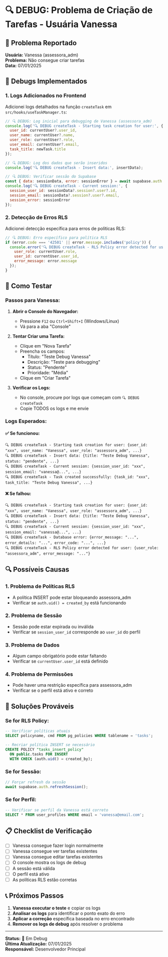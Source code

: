 # 🔍 DEBUG: Problema de Criação de Tarefas - Usuária Vanessa

## 🚨 Problema Reportado
**Usuária:** Vanessa (assessora_adm)  
**Problema:** Não consegue criar tarefas  
**Data:** 07/01/2025  

## 🔧 Debugs Implementados

### 1. Logs Adicionados no Frontend
Adicionei logs detalhados na função `createTask` em `src/hooks/useTaskManager.ts`:

```javascript
// 🔍 DEBUG: Log inicial para debugging de Vanessa (assessora_adm)
console.log('🔍 DEBUG createTask - Starting task creation for user:', {
  user_id: currentUser?.user_id,
  user_name: currentUser?.name,
  user_role: currentUser?.role,
  user_email: currentUser?.email,
  task_title: newTask.title
});

// 🔍 DEBUG: Log dos dados que serão inseridos
console.log('🔍 DEBUG createTask - Insert data:', insertData);

// 🔍 DEBUG: Verificar sessão do Supabase
const { data: sessionData, error: sessionError } = await supabase.auth.getSession();
console.log('🔍 DEBUG createTask - Current session:', {
  session_user_id: sessionData?.session?.user?.id,
  session_email: sessionData?.session?.user?.email,
  session_error: sessionError
});
```

### 2. Detecção de Erros RLS
Adicionei detecção específica para erros de políticas RLS:

```javascript
// 🔍 DEBUG: Erro específico para política RLS
if (error.code === '42501' || error.message.includes('policy')) {
  console.error('🔍 DEBUG createTask - RLS Policy error detected for user:', {
    user_role: currentUser.role,
    user_id: currentUser.user_id,
    error_message: error.message
  });
}
```

## 🧪 Como Testar

### Passos para Vanessa:

1. **Abrir o Console do Navegador:**
   - Pressione `F12` ou `Ctrl+Shift+I` (Windows/Linux)
   - Vá para a aba "Console"

2. **Tentar Criar uma Tarefa:**
   - Clique em "Nova Tarefa"
   - Preencha os campos:
     - Título: "Teste Debug Vanessa"
     - Descrição: "Teste para debugging"
     - Status: "Pendente"
     - Prioridade: "Média"
   - Clique em "Criar Tarefa"

3. **Verificar os Logs:**
   - No console, procure por logs que começam com `🔍 DEBUG createTask`
   - Copie TODOS os logs e me envie

### Logs Esperados:

#### ✅ Se funcionou:
```
🔍 DEBUG createTask - Starting task creation for user: {user_id: "xxx", user_name: "Vanessa", user_role: "assessora_adm", ...}
🔍 DEBUG createTask - Insert data: {title: "Teste Debug Vanessa", status: "pendente", ...}
🔍 DEBUG createTask - Current session: {session_user_id: "xxx", session_email: "vanessa@...", ...}
🔍 DEBUG createTask - Task created successfully: {task_id: "xxx", task_title: "Teste Debug Vanessa", ...}
```

#### ❌ Se falhou:
```
🔍 DEBUG createTask - Starting task creation for user: {user_id: "xxx", user_name: "Vanessa", user_role: "assessora_adm", ...}
🔍 DEBUG createTask - Insert data: {title: "Teste Debug Vanessa", status: "pendente", ...}
🔍 DEBUG createTask - Current session: {session_user_id: "xxx", session_email: "vanessa@...", ...}
🔍 DEBUG createTask - Database error: {error_message: "...", error_details: "...", error_code: "...", ...}
🔍 DEBUG createTask - RLS Policy error detected for user: {user_role: "assessora_adm", error_message: "..."}
```

## 🔍 Possíveis Causas

### 1. **Problema de Políticas RLS**
- A política INSERT pode estar bloqueando assessora_adm
- Verificar se `auth.uid() = created_by` está funcionando

### 2. **Problema de Sessão**
- Sessão pode estar expirada ou inválida
- Verificar se `session_user_id` corresponde ao `user_id` do perfil

### 3. **Problema de Dados**
- Algum campo obrigatório pode estar faltando
- Verificar se `currentUser.user_id` está definido

### 4. **Problema de Permissões**
- Pode haver uma restrição específica para assessora_adm
- Verificar se o perfil está ativo e correto

## 🔧 Soluções Prováveis

### Se for RLS Policy:
```sql
-- Verificar políticas atuais
SELECT policyname, cmd FROM pg_policies WHERE tablename = 'tasks';

-- Recriar política INSERT se necessário
CREATE POLICY "tasks_insert_policy" 
  ON public.tasks FOR INSERT 
  WITH CHECK (auth.uid() = created_by);
```

### Se for Sessão:
```javascript
// Forçar refresh da sessão
await supabase.auth.refreshSession();
```

### Se for Perfil:
```sql
-- Verificar se perfil da Vanessa está correto
SELECT * FROM user_profiles WHERE email = 'vanessa@email.com';
```

## 📋 Checklist de Verificação

- [ ] Vanessa consegue fazer login normalmente
- [ ] Vanessa consegue ver tarefas existentes
- [ ] Vanessa consegue editar tarefas existentes
- [ ] O console mostra os logs de debug
- [ ] A sessão está válida
- [ ] O perfil está ativo
- [ ] As políticas RLS estão corretas

## 📞 Próximos Passos

1. **Vanessa executar o teste** e copiar os logs
2. **Analisar os logs** para identificar o ponto exato do erro
3. **Aplicar a correção** específica baseada no erro encontrado
4. **Remover os logs de debug** após resolver o problema

---

**Status:** 🔄 Em Debug  
**Última Atualização:** 07/01/2025  
**Responsável:** Desenvolvedor Principal 